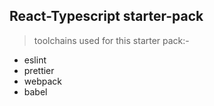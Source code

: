 ## React-Typescript starter-pack

> toolchains used for this starter pack:-

* eslint
* prettier
* webpack
* babel